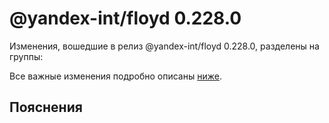 # @yandex-int/floyd 0.228.0

<!-- ЧЕЛОВЕЧЕСКОЕ ВСТУПЛЕНИЕ -->

Изменения, вошедшие в релиз @yandex-int/floyd 0.228.0, разделены на группы:

Все важные изменения подробно описаны [ниже](#Пояснения).

## Пояснения

